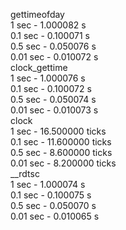 gettimeofday  
1 sec - 1.000082 s  
0.1 sec - 0.100071 s  
0.5 sec - 0.050076 s  
0.01 sec - 0.010072 s   
clock_gettime  
1 sec -  1.000076 s  
0.1 sec -  0.100072 s   
0.5 sec -  0.050074 s  
0.01 sec -  0.010073 s    
clock  
1 sec -  16.500000 ticks    
0.1 sec -  11.600000 ticks  
0.5 sec -  8.600000 ticks  
0.01 sec -  8.200000 ticks    
__rdtsc  
1 sec -  1.000074 s  
0.1 sec -  0.100075 s  
0.5 sec -  0.050070 s  
0.01 sec -  0.010065 s    
